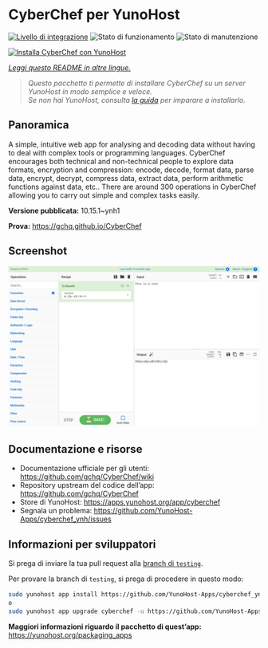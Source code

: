 <!--
N.B.: Questo README è stato automaticamente generato da <https://github.com/YunoHost/apps/tree/master/tools/readme_generator>
NON DEVE essere modificato manualmente.
-->

# CyberChef per YunoHost

[![Livello di integrazione](https://dash.yunohost.org/integration/cyberchef.svg)](https://dash.yunohost.org/appci/app/cyberchef) ![Stato di funzionamento](https://ci-apps.yunohost.org/ci/badges/cyberchef.status.svg) ![Stato di manutenzione](https://ci-apps.yunohost.org/ci/badges/cyberchef.maintain.svg)

[![Installa CyberChef con YunoHost](https://install-app.yunohost.org/install-with-yunohost.svg)](https://install-app.yunohost.org/?app=cyberchef)

*[Leggi questo README in altre lingue.](./ALL_README.md)*

> *Questo pacchetto ti permette di installare CyberChef su un server YunoHost in modo semplice e veloce.*  
> *Se non hai YunoHost, consulta [la guida](https://yunohost.org/install) per imparare a installarlo.*

## Panoramica

A simple, intuitive web app for analysing and decoding data without having to deal with complex tools or programming languages. CyberChef encourages both technical and non-technical people to explore data formats, encryption and compression: encode, decode, format data, parse data, encrypt, decrypt, compress data, extract data, perform arithmetic functions against data, etc.. There are around 300 operations in CyberChef allowing you to carry out simple and complex tasks easily.


**Versione pubblicata:** 10.15.1~ynh1

**Prova:** <https://gchq.github.io/CyberChef>

## Screenshot

![Screenshot di CyberChef](./doc/screenshots/cyberchef_ynh.png)

## Documentazione e risorse

- Documentazione ufficiale per gli utenti: <https://github.com/gchq/CyberChef/wiki>
- Repository upstream del codice dell’app: <https://github.com/gchq/CyberChef>
- Store di YunoHost: <https://apps.yunohost.org/app/cyberchef>
- Segnala un problema: <https://github.com/YunoHost-Apps/cyberchef_ynh/issues>

## Informazioni per sviluppatori

Si prega di inviare la tua pull request alla [branch di `testing`](https://github.com/YunoHost-Apps/cyberchef_ynh/tree/testing).

Per provare la branch di `testing`, si prega di procedere in questo modo:

```bash
sudo yunohost app install https://github.com/YunoHost-Apps/cyberchef_ynh/tree/testing --debug
o
sudo yunohost app upgrade cyberchef -u https://github.com/YunoHost-Apps/cyberchef_ynh/tree/testing --debug
```

**Maggiori informazioni riguardo il pacchetto di quest’app:** <https://yunohost.org/packaging_apps>

